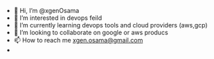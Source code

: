 - 👋 Hi, I’m @xgenOsama
- 👀 I’m interested in devops feild 
- 🌱 I’m currently learning  devops tools and cloud providers (aws,gcp)
- 💞️ I’m looking to collaborate on google or aws producs 
- 📫 How to reach me xgen.osama@gmail.com
- [logo]: javascript:alert('xss')
<!---
xgenOsama/xgenOsama is a ✨ special ✨ repository because its `README.md` (this file) appears on your GitHub profile.
You can click the Preview link to take a look at your changes.
--->
